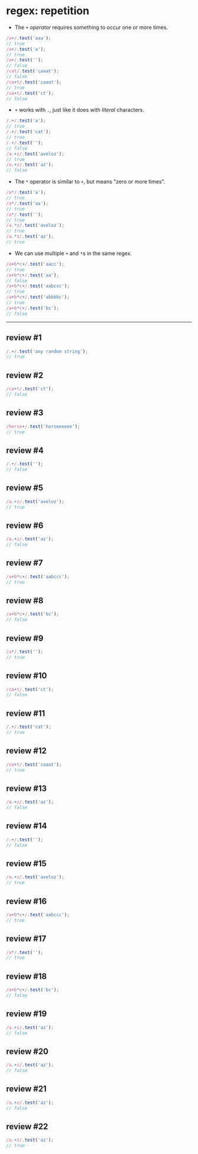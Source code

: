 # regex: repetition

- The `+` _operator_ requires something to occur one or more times.

```js
/a+/.test('aaa');
// true
/a+/.test('a');
// true
/a+/.test('');
// false
/cat/.test('caaat');
// false
/ca+t/.test('caaat');
// true
/ca+t/.test('ct');
// false
```

- `+` works with `.`, just like it does with _literal_ characters.

```js
/.+/.test('a');
// true
/.+/.test('cat');
// true
/.+/.test('');
// false
/a.+z/.test('aveloz');
// true
/a.+z/.test('az');
// false
```

- The `*` operator is similar to `+`, but means "zero or more times".

```js
/a*/.test('a');
// true
/a*/.test('aa');
// true
/a*/.test('');
// true
/a.*z/.test('aveloz');
// true
/a.*z/.test('az');
// true
```

- We can use multiple `+` and `*`s in the same regex.

```js
/a+b*c+/.test('aacc');
// true
/a+b*c+/.test('aa');
// false
/a+b*c+/.test('aabccc');
// true
/a+b*c+/.test('abbbbc');
// true
/a+b*c+/.test('bc');
// false
```

---

## review #1

```js
/.+/.test('any random string');
// true
```

## review #2

```js
/ca+t/.test('ct');
// false
```

## review #3

```js
/horse+/.test('horseeeeee');
// true
```

## review #4

```js
/.+/.test('');
// false
```

## review #5

```js
/a.+z/.test('aveloz');
// true
```

## review #6

```js
/a.+z/.test('az');
// false
```

## review #7

```js
/a+b*c+/.test('aabccc');
// true
```

## review #8

```js
/a+b*c+/.test('bc');
// false
```

## review #9

```js
/a*/.test('');
// true
```

## review #10

```js
/ca+t/.test('ct');
// false
```

## review #11

```js
/.+/.test('cat');
// true
```

## review #12

```js
/ca+t/.test('caaat');
// true
```

## review #13

```js
/a.+z/.test('az');
// false
```

## review #14

```js
/.+/.test('');
// false
```

## review #15

```js
/a.+z/.test('aveloz');
// true
```

## review #16

```js
/a+b*c+/.test('aabccc');
// true
```

## review #17

```js
/a*/.test('');
// true
```

## review #18

```js
/a+b*c+/.test('bc');
// false
```

## review #19

```js
/a.+z/.test('az');
// false
```

## review #20

```js
/a.+z/.test('az');
// false
```

## review #21

```js
/a.+z/.test('az');
// false
```

## review #22

```js
/a.+z/.test('az');
// true
```
